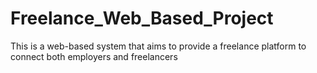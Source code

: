 # Freelance_Web_Based_Project
This is a web-based system that aims to provide a freelance platform to connect both employers and freelancers
